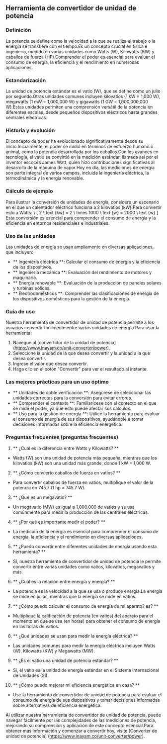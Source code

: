## Herramienta de convertidor de unidad de potencia

### Definición
La potencia se define como la velocidad a la que se realiza el trabajo o la energía se transfiere con el tiempo.Es un concepto crucial en física e ingeniería, medido en varias unidades como Watts (W), Kilowatts (KW) y caballos de fuerza (HP).Comprender el poder es esencial para evaluar el consumo de energía, la eficiencia y el rendimiento en numerosas aplicaciones.

### Estandarización
La unidad de potencia estándar es el vatio (W), que se define como un julio por segundo.Otras unidades comunes incluyen kilovatios (1 kW = 1,000 W), megawatts (1 mW = 1,000,000 W) y gigawatts (1 GW = 1,000,000,000 W).Estas unidades permiten una comprensión versátil de la potencia en diferentes escalas, desde pequeños dispositivos eléctricos hasta grandes centrales eléctricas.

### Historia y evolución
El concepto de poder ha evolucionado significativamente desde su inicio.Inicialmente, el poder se midió en términos de esfuerzo humano o animal, como la potencia desarrollada por los caballos.Con los avances en tecnología, el vatio se convirtió en la medición estándar, llamada así por el inventor escocés James Watt, quien hizo contribuciones significativas al desarrollo de la máquina de vapor.Hoy en día, las mediciones de energía son parte integral de varios campos, incluida la ingeniería eléctrica, la termodinámica y la energía renovable.

### Cálculo de ejemplo
Para ilustrar la conversión de unidades de energía, considere un escenario en el que un calentador eléctrico funciona a 2 kilovatios (kW).Para convertir esto a Watts:
\ [
2 \ text {kw} = 2 \ times 1000 \ text {w} = 2000 \ text {w}
\]
Esta conversión es esencial para comprender el consumo de energía y la eficiencia en entornos residenciales e industriales.

### Uso de las unidades
Las unidades de energía se usan ampliamente en diversas aplicaciones, que incluyen:
- ** Ingeniería eléctrica **: Calcular el consumo de energía y la eficiencia de los dispositivos.
- ** Ingeniería mecánica **: Evaluación del rendimiento de motores y maquinaria.
- ** Energía renovable **: Evaluación de la producción de paneles solares y turbinas eólicas.
- ** Electrodomésticos **: Comprender las clasificaciones de energía de los dispositivos domésticos para la gestión de la energía.

### Guía de uso
Nuestra herramienta de convertidor de unidad de potencia permite a los usuarios convertir fácilmente entre varias unidades de energía.Para usar la herramienta:
1. Navegue al [convertidor de la unidad de potencia] (https://www.inayam.co/unit-converter/power).
2. Seleccione la unidad de la que desea convertir y la unidad a la que desea convertir.
3. Ingrese el valor que desea convertir.
4. Haga clic en el botón "Convertir" para ver el resultado al instante.

### Las mejores prácticas para un uso óptimo
- ** Unidades de doble verificación **: Asegúrese de seleccionar las unidades correctas para la conversión para evitar errores.
- ** Comprender el contexto **: Familiarícese con el contexto en el que se mide el poder, ya que esto puede afectar sus cálculos.
- ** Uso para la gestión de energía **: Utilice la herramienta para evaluar el consumo de energía de sus dispositivos, ayudándole a tomar decisiones informadas sobre la eficiencia energética.

### Preguntas frecuentes (preguntas frecuentes)

1. ** ¿Cuál es la diferencia entre Watts y Kilowatts? **
- Watts (W) son una unidad de potencia más pequeña, mientras que los kilovatios (kW) son una unidad más grande, donde 1 kW = 1,000 W.

2. ** ¿Cómo convierto caballos de fuerza en vatios? **
- Para convertir caballos de fuerza en vatios, multiplique el valor de la potencia en 745.7 (1 hp = 745.7 W).

3. ** ¿Qué es un megavatio? **
- Un megavatio (MW) es igual a 1,000,000 de vatios y se usa comúnmente para medir la producción de las centrales eléctricas.

4. ** ¿Por qué es importante medir el poder? **
- La medición de la energía es esencial para comprender el consumo de energía, la eficiencia y el rendimiento en diversas aplicaciones.

5. ** ¿Puedo convertir entre diferentes unidades de energía usando esta herramienta? **
- Sí, nuestra herramienta de convertidor de unidad de potencia le permite convertir entre varias unidades como vatios, kilovatios, megavatios y más.

6. ** ¿Cuál es la relación entre energía y energía? **
- La potencia es la velocidad a la que se usa o produce energía.La energía se mide en julios, mientras que la energía se mide en vatios.

7. ** ¿Cómo puedo calcular el consumo de energía de mi aparato? es? **
- Multiplique la calificación de potencia (en vatios) del aparato para el momento en que se usa (en horas) para obtener el consumo de energía en las horas de vatios.

8. ** ¿Qué unidades se usan para medir la energía eléctrica? **
- Las unidades comunes para medir la energía eléctrica incluyen Watts (W), Kilowatts (KW) y Megawatts (MW).

9. ** ¿Es el vatio una unidad de potencia estándar? **
- Sí, el vatio es la unidad de energía estándar en el Sistema Internacional de Unidades (SI).

10. ** ¿Cómo puedo mejorar mi eficiencia energética en casa? **
- Use la herramienta de convertidor de unidad de potencia para evaluar el consumo de energía de sus dispositivos y tomar decisiones informadas sobre alternativas de eficiencia energética.

Al utilizar nuestra herramienta de convertidor de unidad de potencia, puede navegar fácilmente por las complejidades de las mediciones de potencia, mejorando su comprensión y aplicación de este concepto esencial.Para obtener más información y comenzar a convertir hoy, visite [Converter de unidad de potencia] (https://www.inayam.co/unit-converter/power).